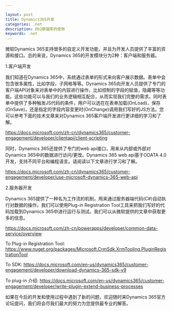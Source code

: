 ```yaml
---

layout: post
title: Dynamics365开发
categories: .net
description: Db2数据库的使用
keywords: .net
---
```


微软Dynamics 365支持很多的自定义开发功能，并且为开发人员提供了丰富的资源和接口。总的来说，Dynamics 365的开发模块分为2种：客户端和服务器。

1.客户端开发

我们知道在Dynamics 365中，系统通过表单的形式来向客户展示数据。表单中会包含很多属性，比如字段，子网格等等。Dynamics 365向开发人员提供了专门的客户端API对象来对表单中的内容进行操作，比如控制的字段的赋值，隐藏等等功能。这些功能可以与我们的业务逻辑相互配合，从而实现我们完整的需求。同时表单中提供了多种触发JS代码的条件，用户可以选在在表单加载(OnLoad)，保存(OnSave)，还是指定的字段内容变更时(OnChange)调用我们写好的JS方法。您可以参考下面的技术文章来对Dynamics 365客户端开发进行更详细的学习和了解。

https://docs.microsoft.com/zh-cn/dynamics365/customer-engagement/developer/clientapi/client-scripting

同时，Dynamics 365还提供了专门的web api接口，用来从内部或外部对Dynamics 365中的数据进行访问/更改。Dynamics 365 web api基于ODATA 4.0开发，支持不同平台和编程语言。请阅读以下文章进行学习和了解。

https://docs.microsoft.com/zh-cn/dynamics365/customer-engagement/developer/use-microsoft-dynamics-365-web-api

2.服务器开发

Dynamics 365提供了一种名为工作流的机制，用来通过服务器端代码(C#)自动执行对数据的操作。我们可以使用Plug-in Registration Tool工具来把我们写好的代码加载到Dynamics 365中进行运行与测试。我们可以从微软提供的文章中获取更多的信息。

https://docs.microsoft.com/zh-cn/powerapps/developer/common-data-service/overview

To Plug-in Registration Tool: https://www.nuget.org/packages/Microsoft.CrmSdk.XrmTooling.PluginRegistrationTool

To SDK: https://docs.microsoft.com/en-us/dynamics365/customer-engagement/developer/download-dynamics-365-sdk-v9

To plug-in 介绍: https://docs.microsoft.com/en-us/dynamics365/customer-engagement/developer/write-plugin-extend-business-processes

如果在今后的开发和使用过程中遇到了新的问题，欢迎随时来Dynamics 365官方论坛提问，我们将会尽我们最大的努力为您提供最专业的解答。

